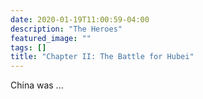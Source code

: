 ```yaml
---
date: 2020-01-19T11:00:59-04:00
description: "The Heroes"
featured_image: ""
tags: []
title: "Chapter II: The Battle for Hubei"
---
```


China was  ...
